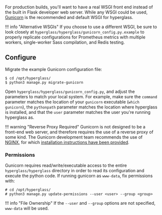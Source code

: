 For production builds, you'll want to have a real WSGI front end instead of the built in Flask developer web server. While any WSGI could be used, [Gunicorn](https://gunicorn.org/) is the recommended and default WSGI for hyperglass.

!!! info "Alternative WSGIs"
    If you choose to use a different WSGI, be sure to look closely at `hyperglass/hyperglass/gunicorn_config.py.example` to properly replicate configurations for Prometheus metrics with multiple workers, single-worker Sass compilation, and Redis testing.

## Configure

Migrate the example Gunicorn configuration file:

```console
$ cd /opt/hyperglass/
$ python3 manage.py migrate-gunicorn
```

Open `hyperglass/hyperglass/gunicorn_config.py`, and adjust the parameters to match your local system. For example, make sure the `command` parameter matches the location of your `gunicorn` executable (`which gunicorn`), the `pythonpath` parameter matches the location where hyperglass is installed, and that the `user` parameter matches the user you're running hyperglass as.

!!! warning "Reverse Proxy Required"
    Gunicorn is not designed to be a front-end web server, and therefore requires the use of a reverse proxy of some kind. The Gunicorn development team recommends the use of [NGINX](https://www.nginx.com/), for which [installation instructions have been provided](../reverseproxy).

### Permissions

Gunicorn requires read/write/executable access to the entire `hyperglass/hyperglass` directory in order to read its configuration and execute the python code. If running gunicorn as `www-data`, fix permissions with:

```console
# cd /opt/hyperglass/
# python3 manage.py update-permissions --user <user> --group <group>
```

!!! info "File Ownership"
    If the `--user` and `--group` options are not specified, `www-data` will be used.
